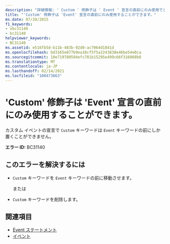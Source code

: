 ```yaml
---
description: "詳細情報: ' Custom ' 修飾子は ' Event ' 宣言の直前にのみ使用できます"
title: "'Custom' 修飾子は 'Event' 宣言の直前にのみ使用することができます。"
ms.date: 07/20/2015
f1_keywords:
- vbc31140
- bc31140
helpviewer_keywords:
- BC31140
ms.assetid: e516fb5d-b11b-483b-92d0-ac7064d1841d
ms.openlocfilehash: bd3165e877b9ea10cf5f5a2243838e46be54e0ca
ms.sourcegitcommit: 10e719780594efc781b15295e499c66f316068b8
ms.translationtype: MT
ms.contentlocale: ja-JP
ms.lasthandoff: 02/14/2021
ms.locfileid: "100473863"
---
```

# <a name="custom-modifier-can-only-be-used-immediately-before-an-event-declaration"></a>'Custom' 修飾子は 'Event' 宣言の直前にのみ使用することができます。

カスタム イベントの宣言で `Custom` キーワードは `Event` キーワードの前にしか置くことができません。  
  
 **エラー ID:** BC31140  
  
## <a name="to-correct-this-error"></a>このエラーを解決するには  
  
- `Custom` キーワードを `Event` キーワードの前に移動させます。  
  
     または  
  
- `Custom` キーワードを削除します。  
  
## <a name="see-also"></a>関連項目

- [Event ステートメント](../language-reference/statements/event-statement.md)
- [イベント](../programming-guide/language-features/events/index.md)
